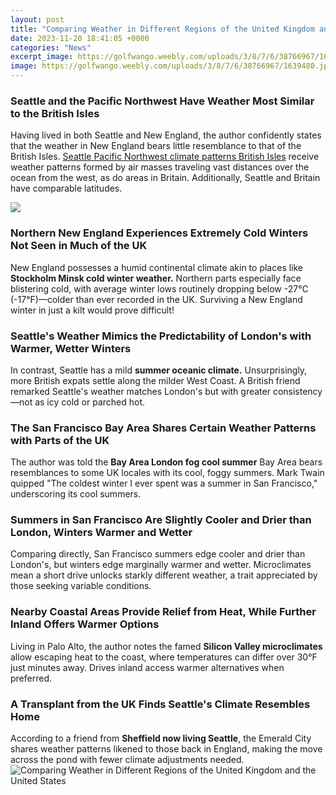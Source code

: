```yaml
---
layout: post
title: "Comparing Weather in Different Regions of the United Kingdom and the United States"
date: 2023-11-20 18:41:05 +0000
categories: "News"
excerpt_image: https://golfwango.weebly.com/uploads/3/8/7/6/38766967/1639480.jpg?846
image: https://golfwango.weebly.com/uploads/3/8/7/6/38766967/1639480.jpg?846
---
```


### Seattle and the Pacific Northwest Have Weather Most Similar to the British Isles  
Having lived in both Seattle and New England, the author confidently states that the weather in New England bears little resemblance to that of the British Isles. [Seattle Pacific Northwest climate patterns British Isles](https://wordtimes.github.io/2024-01-09-sicherheit-und-reisen-nach-liberia/) receive weather patterns formed by air masses traveling vast distances over the ocean from the west, as do areas in Britain. Additionally, Seattle and Britain have comparable latitudes.

![](https://2.bp.blogspot.com/-xLZ892cqdLI/VUDAXiTsODI/AAAAAAAAFC4/2InNHDe5ERM/s1600/climate_zones_usa.jpg)
### Northern New England Experiences Extremely Cold Winters Not Seen in Much of the UK
New England possesses a humid continental climate akin to places like **Stockholm Minsk cold winter weather.** Northern parts especially face blistering cold, with average winter lows routinely dropping below -27°C (-17°F)—colder than ever recorded in the UK. Surviving a New England winter in just a kilt would prove difficult! 
### Seattle's Weather Mimics the Predictability of London's with Warmer, Wetter Winters
In contrast, Seattle has a mild **summer oceanic climate.** Unsurprisingly, more British expats settle along the milder West Coast. A British friend remarked Seattle's weather matches London's but with greater consistency—not as icy cold or parched hot.  
### The San Francisco Bay Area Shares Certain Weather Patterns with Parts of the UK
The author was told the **Bay Area London fog cool summer** Bay Area bears resemblances to some UK locales with its cool, foggy summers. Mark Twain quipped "The coldest winter I ever spent was a summer in San Francisco," underscoring its cool summers. 
### Summers in San Francisco Are Slightly Cooler and Drier than London, Winters Warmer and Wetter
Comparing directly, San Francisco summers edge cooler and drier than London's, but winters edge marginally warmer and wetter. Microclimates mean a short drive unlocks starkly different weather, a trait appreciated by those seeking variable conditions.
### Nearby Coastal Areas Provide Relief from Heat, While Further Inland Offers Warmer Options  
Living in Palo Alto, the author notes the famed **Silicon Valley microclimates** allow escaping heat to the coast, where temperatures can differ over 30°F just minutes away. Drives inland access warmer alternatives when preferred.
### A Transplant from the UK Finds Seattle's Climate Resembles Home 
According to a friend from **Sheffield now living Seattle**, the Emerald City shares weather patterns likened to those back in England, making the move across the pond with fewer climate adjustments needed.
![Comparing Weather in Different Regions of the United Kingdom and the United States](https://golfwango.weebly.com/uploads/3/8/7/6/38766967/1639480.jpg?846)